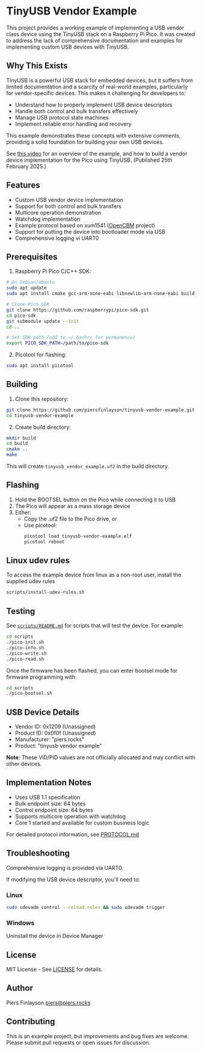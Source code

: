# TinyUSB Vendor Example

This project provides a working example of implementing a USB vendor class device using the TinyUSB stack on a Raspberry Pi Pico. It was created to address the lack of comprehensive documentation and examples for implementing custom USB devices with TinyUSB.

## Why This Exists

TinyUSB is a powerful USB stack for embedded devices, but it suffers from limited documentation and a scarcity of real-world examples, particularly for vendor-specific devices. This makes it challenging for developers to:
- Understand how to properly implement USB device descriptors
- Handle both control and bulk transfers effectively
- Manage USB protocol state machines
- Implement reliable error handling and recovery

This example demonstrates these concepts with extensive comments, providing a solid foundation for building your own USB devices.

See [this video](https://youtu.be/f_c9s5aC1No) for an overview of the example, and how to build a vendor device implementation for the Pico using TinyUSB.  (Published 25th February 2025.)

## Features

- Custom USB vendor device implementation
- Support for both control and bulk transfers
- Multicore operation demonstration
- Watchdog implementation
- Example protocol based on xum1541 ([OpenCBM](https://github.com/OpenCBM/OpenCBM) project)
- Support for putting the device into bootloader mode via USB 
- Comprehensive logging vi UART0

## Prerequisites

1. Raspberry Pi Pico C/C++ SDK:
```bash
# On Debian/Ubuntu
sudo apt update
sudo apt install cmake gcc-arm-none-eabi libnewlib-arm-none-eabi build-essential libusb-1.0-0-dev

# Clone Pico SDK
git clone https://github.com/raspberrypi/pico-sdk.git
cd pico-sdk
git submodule update --init
cd ..

# Set SDK path (add to ~/.bashrc for permanence)
export PICO_SDK_PATH=/path/to/pico-sdk
```

2. Picotool for flashing:
```bash
sudo apt install picotool
```

## Building

1. Clone this repository:
```bash
git clone https://github.com/piersfinlayson/tinyusb-vendor-example.git
cd tinyusb-vendor-example
```

2. Create build directory:
```bash
mkdir build
cd build
cmake ..
make
```

This will create `tinyusb_vendor_example.uf2` in the build directory.

## Flashing

1. Hold the BOOTSEL button on the Pico while connecting it to USB
2. The Pico will appear as a mass storage device
3. Either:
   - Copy the .uf2 file to the Pico drive, or
   - Use picotool:
     ```bash
     picotool load tinyusb-vendor-example.elf
     picotool reboot
     ```

## Linux udev rules

To access the example device from linux as a non-root user, install the supplied udev rules

```bash
scripts/install-udev-rules.sh
```

## Testing

See [`scripts/README.md`](scripts/README.md) for scripts that will test the device.  For example:

```bash
cd scripts
./pico-init.sh
./pico-info.sh
./pico-write.sh
./pico-read.sh
```

Once the firmware has been flashed, you can enter bootsel mode for firmware programming with:

```bash
cd scripts
./pico-bootsel.sh
```

## USB Device Details

- Vendor ID: 0x1209  (Unassigned)
- Product ID: 0x0f0f (Unassigned)
- Manufacturer: "piers.rocks"
- Product: "tinyusb vendor example"

**Note:** These VID/PID values are not officially allocated and may conflict with other devices.

## Implementation Notes

- Uses USB 1.1 specification
- Bulk endpoint size: 64 bytes
- Control endpoint size: 64 bytes
- Supports multicore operation with watchdog
- Core 1 started and available for custom business logic

For detailed protocol information, see [PROTOCOL.md](PROTOCOL.md)

## Troubleshooting

Comprehensive logging is provided via UART0.

If modifying the USB device descriptor, you'll need to:

### Linux
```bash
sudo udevadm control --reload-rules && sudo udevadm trigger
```

### Windows
Uninstall the device in Device Manager

## License

MIT License - See [LICENSE](LICENSE) for details.

## Author

Piers Finlayson <piers@piers.rocks>

## Contributing

This is an example project, but improvements and bug fixes are welcome. Please submit pull requests or open issues for discussion.
